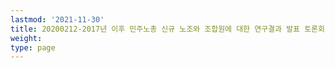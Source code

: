 ```yaml
---
lastmod: '2021-11-30'
title: 20200212-2017년 이후 민주노총 신규 노조와 조합원에 대한 연구결과 발표 토론회
weight: 
type: page
---
```

